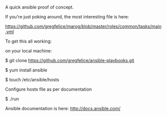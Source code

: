 A quick ansible proof of concept.

If you're just poking around, the most interesting file is here:

https://github.com/gregfelice/marog/blob/master/roles/common/tasks/main.yml

To get this all working:

on your local machine:

$ git clone https://github.com/gregfelice/ansible-playbooks.git

$ yum install ansible

$ touch /etc/ansible/hosts

Configure hosts file as per documentation

$ ./run

Ansible documentation is here: http://docs.ansible.com/


